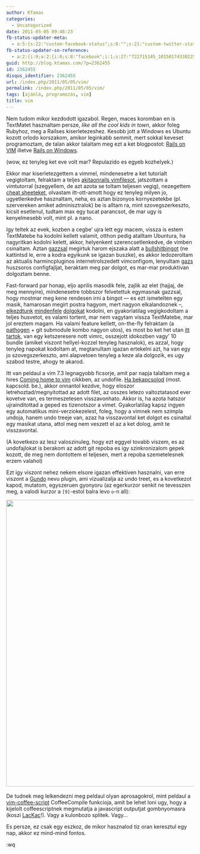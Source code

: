 ```yaml
---
author: KTamas
categories:
  - Uncategorized
date: 2011-05-05 09:48:23
fb-status-updater-meta:
  - a:5:{s:22:"custom-facebook-status";s:0:"";s:21:"custom-twitter-status";s:0:"";s:7:"fb-push";s:1:"1";s:7:"tw-push";s:1:"1";s:4:"push";s:1:"1";}
fb-status-updater-sn-reference:
  - a:2:{i:0;a:2:{i:0;s:8:"facebook";i:1;s:27:"722715145_10150174330225146";}i:1;a:2:{i:0;s:7:"twitter";i:1;s:17:"66047258235371520";}}
guid: http://blog.ktamas.com/?p=2362455
id: 2362455
disqus_identifier: 2362455
url: /index.php/2011/05/05/vim/
permalink: /index.php/2011/05/05/vim/
tags: [ajánló, programozás, vim]
title: vim
---
```


Nem tudom mikor kezdodott igazabol. Regen, maces koromban en is TextMatet hasznaltam persze, _like all the cool kids in town_, akkor foleg Rubyhoz, meg a Railses kiserletezeshez. Kesobb jott a Windows es Ubuntu kozott orlodo korszakom, amikor leginkabb semmit, mert sokkal keveset programoztam, de talan akkor talaltam meg ezt a ket blogpostot: [Rails on VIM](http://akitaonrails.com/2009/01/04/rails-on-vim-in-english) illetve [Rails on Windows](http://www.akitaonrails.com/2009/01/13/the-best-environment-for-rails-on-windows).

(wow, ez tenyleg ket eve volt mar? Repulazido es egyeb kozhelyek.)

Ekkor mar kiserletezgettem a vimmel, mindenesetre a ket tutorialt vegigtoltam, felraktam a teljes [akitaonrails vimfilesot](https://github.com/akitaonrails/vimfiles), jatszottam a vimtutorral (szegyellem, de azt azota se toltam teljesen vegig), nezegettem [cheat sheeteket](http://www.viemu.com/a_vi_vim_graphical_cheat_sheet_tutorial.html), olvastam itt-ott-amott hogy ez tenyleg milyen jo, ugyetlenkedve hasznaltam, neha, es aztan bizonyos kornyezetekbe (pl. szervereken amiket adminisztralok) be is alltam ra, mint szovegszerkeszto, kicsit esetlenul, tudtam max egy tucat parancsot, de mar ugy is kenyelmesebb volt, mint pl. a nano.

Igy teltek az evek, kozben a cegbe&#8217; ujra lett egy macem, vissza is estem TextMatebe ha kodolni kellett valamit, otthon pedig atalltam Ubuntura, ha nagyritkan kodolni kelett, akkor, helyenkent szerencsetlenkedve, de vimben csinaltam. Aztan [gazzsal](http://github.com/gazs) megirtuk harom ejszaka alatt a [bullshitbingot](https://github.com/KTamas/bingo-nodejs) (ne kattintsd le, erre a kodra egyikunk se igazan buszke), es akkor ledozeroltam az aktualis harmincpluginos internetrolszedett vimconfigom, lenyultam [gazs](http://bergengocia.net/) huszsoros configfajljat, beraktam meg par dolgot, es mar-mar produktivan dolgoztam benne.

Fast-forward par honap, eljo aprilis masodik fele, zajlik az elet (hajjaj, de meg mennyire), mindenesetre tobbszor felvetettuk egymasnak gazzsal, hogy mostmar meg kene rendesen irni a bingot &#8212; es ezt ismetelten egy masik, hamarosan megirt postra hagyom, mert nagyon elkalandoznek &#8211;, [elkezdtunk](http://github.com/KTamas/googlesets) [mindenfele](http://github.com/KTamas/bingoprototype) [dolgokat](http://github.com/KTamas/scrobbletuberepeat) kodolni, en gyakorlatilag vegigkodoltam a teljes husvetot, es valami tortent, mar nem vagytam vissza TextMatebe, mar jol ereztem magam. Ha valami feature kellett, on-the-fly felraktam (a [pathogen](http://www.vim.org/scripts/script.php?script_id=2332) + git submodule kombo nagyon utos), es most bo ket het utan [itt tartok](https://github.com/ktamas/vimfiles), van egy ketszeresere nott vimrc, osszejott idokozben vagy&#8217; 10 bundle (amiket viszont hellyel-kozzel tenyleg hasznalok), es azzal, hogy tenyleg napokat kodoltam at, megtanultam igazan ertekelni azt, ha van egy jo szovegszerkeszto, ami alapvetoen tenyleg a keze ala dolgozik, es ugy szabod testre, ahogy te akarod.

Itt van peldaul a vim 7.3 legnagyobb ficsorje, amit par napja talaltam meg a hires [Coming home to vim](http://stevelosh.com/blog/2010/09/coming-home-to-vim/) cikkben, az undofile. [Ha bekapcsolod](https://github.com/KTamas/vimfiles/blob/master/vimrc#L64) (most. kapcsold. be.), akkor onnantol kezdve, hogy eloszor letrehoztad/megnyitottad az adott filet, az osszes letezo valtoztatasod ever kovetve van, es termeszetesen visszavonhato. Akkor is, ha azota hatszor ujrainditottad a geped es tizenotszor a vimet. Gyakorlatilag kapsz ingyen egy automatikus mini-verziokezelest, foleg, hogy a vimnek nem szimpla undoja, hanem undo treeje van, azaz ha visszavontal ket dolgot es csinaltal egy masikat utana, attol meg nem veszett el az a ket dolog, amit te visszavontal.

(A kovetkezo az lesz valoszinuleg, hogy ezt eggyel tovabb viszem, es az undofajlokat is berakom az adott git repoba es igy szinkronizalom gepek kozott, de meg nem dontottem el teljesen, mert a repoba szemetelesnek erzem valahol)

Ezt igy viszont nehez nekem elsore igazan effektiven hasznalni, van erre viszont a [Gundo](https://github.com/sjl/gundo.vim) nevu plugin, ami vizualizalja az undo treet, es a kovetkezot kapod, mutatom, egyszeruen gyonyoru (az egerkurzor senkit ne tevesszen meg, a valodi kurzor a `[9]`-estol balra levo `o`-n all):

[<img class="aligncenter size-full wp-image-2362456" title="Gundo" src="/wp-content/uploads/2011/05/Screenshot.png" alt="" width="1024" height="768" srcset="/wp-content/uploads/2011/05/Screenshot.png 1024w, /wp-content/uploads/2011/05/Screenshot-300x225.png 300w" sizes="(max-width: 1024px) 100vw, 1024px" />](/wp-content/uploads/2011/05/Screenshot.png)

De tudnek meg lelkendezni meg peldaul olyan aprosagokrol, mint peldaul a [vim-coffee-script](https://github.com/kchmck/vim-coffee-script) CoffeeCompile funkcioja, amit be lehet loni ugy, hogy a kijelolt coffeescriptnek megmutatja a javascript outputjat gombnyomasra (koszi [LacKac](http://lackac.hu/)!). Vagy a kulonbozo splitek. Vagy&#8230;

Es persze, ez csak egy eszkoz, de mikor hasznalod tiz oran keresztul egy nap, akkor ez mind-mind fontos.

<ESC>:wq
